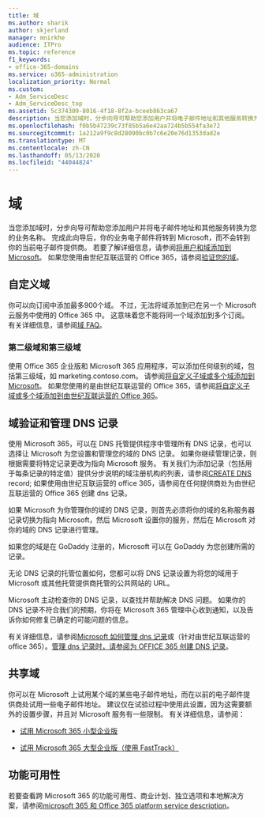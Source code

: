```yaml
---
title: 域
ms.author: sharik
author: skjerland
manager: mnirkhe
audience: ITPro
ms.topic: reference
f1_keywords:
- office-365-domains
ms.service: o365-administration
localization_priority: Normal
ms.custom:
- Adm_ServiceDesc
- Adm_ServiceDesc_top
ms.assetid: 5c374309-8016-4f18-8f2a-bceeb863ca67
description: 当您添加域时，分步向导可帮助您添加用户并将电子邮件地址和其他服务转换为您的业务名称。 完成此向导后，你的业务电子邮件将转到 Microsoft，而不会转到你的当前电子邮件提供商。 若要了解详细信息，请参阅将用户和域添加到 Microsoft。 如果您使用由世纪互联运营的 Office 365，请参阅验证您的域。
ms.openlocfilehash: f0b5b47239c73f85b5a6e42aa724b5b554fa3e72
ms.sourcegitcommit: 1a212a9f9c8d28090bc0b7c6e20e76d1353dad2e
ms.translationtype: MT
ms.contentlocale: zh-CN
ms.lasthandoff: 05/13/2020
ms.locfileid: "44044824"
---
```

# <a name="domains"></a>域

当您添加域时，分步向导可帮助您添加用户并将电子邮件地址和其他服务转换为您的业务名称。 完成此向导后，你的业务电子邮件将转到 Microsoft，而不会转到你的当前电子邮件提供商。 若要了解详细信息，请参阅[将用户和域添加到 Microsoft](https://support.office.com/article/6383f56d-3d09-4dcb-9b41-b5f5a5efd611)。 如果您使用由世纪互联运营的 Office 365，请参阅[验证您的域](https://docs.microsoft.com/office365/admin/setup/add-domain)。
  
## <a name="custom-domains"></a>自定义域

你可以向订阅中添加最多900个域。 不过，无法将域添加到已在另一个 Microsoft 云服务中使用的 Office 365 中。 这意味着您不能将同一个域添加到多个订阅。 有关详细信息，请参阅[域 FAQ](https://support.office.com/article/Domains-FAQ-1272bad0-4bd4-4796-8005-67d6fb3afc5a)。
  
### <a name="second-and-third-level-domains"></a>第二级域和第三级域

使用 Office 365 企业版和 Microsoft 365 应用程序，可以添加任何级别的域，包括第三级域，如 marketing.contoso.com。 请参阅[将自定义子域或多个域添加到 Microsoft](https://docs.microsoft.com/office365/admin/setup/domains-faq)。 如果您使用的是由世纪互联运营的 Office 365，请参阅[将自定义子域或多个域添加到由世纪互联运营的 Office 365](https://docs.microsoft.com/office365/admin/setup/domains-faq)。
  
## <a name="domain-verification-and-managing-dns-records"></a>域验证和管理 DNS 记录

使用 Microsoft 365，可以在 DNS 托管提供程序中管理所有 DNS 记录，也可以选择让 Microsoft 为您设置和管理您的域的 DNS 记录。 如果你继续管理记录，则根据需要将特定记录更改为指向 Microsoft 服务。 有关我们为添加记录（包括用于每条记录的特定值）提供分步说明的域注册机构的列表，请参阅[CREATE DNS](https://docs.microsoft.com/office365/admin/get-help-with-domains/create-dns-records-at-any-dns-hosting-provider) record; 如果使用由世纪互联运营的 office 365，请参阅在任何提供商处为由世纪互联运营的 Office 365 创建 dns 记录。 
  
如果 Microsoft 为你管理你的域的 DNS 记录，则首先必须将你的域的名称服务器记录切换为指向 Microsoft，然后 Microsoft 设置你的服务，然后在 Microsoft 对你的域的 DNS 记录进行管理。
  
如果您的域是在 GoDaddy 注册的，Microsoft 可以在 GoDaddy 为您创建所需的记录。 
  
无论 DNS 记录的托管位置如何，您都可以将 DNS 记录设置为将您的域用于 Microsoft 或其他托管提供商托管的公共网站的 URL。 
  
Microsoft 主动检查你的 DNS 记录，以查找并帮助解决 DNS 问题。 如果你的 DNS 记录不符合我们的预期，你将在 Microsoft 365 管理中心收到通知，以及告诉你如何修复已确定的可能问题的信息。
  
有关详细信息，请参阅[Microsoft 如何管理 dns 记录](https://docs.microsoft.com/office365/admin/setup/domains-faq)或（针对由世纪互联运营的 office 365）。[管理 dns 记录时，请参阅为 OFFICE 365 创建 DNS 记录](https://docs.microsoft.com/office365/admin/services-in-china/create-dns-records-when-you-manage-your-dns-records)。
  
## <a name="sharing-a-domain"></a>共享域

你可以在 Microsoft 上试用某个域的某些电子邮件地址，而在以前的电子邮件提供商处试用一些电子邮件地址。 建议仅在试验过程中使用此设置，因为这需要额外的设置步骤，并且对 Microsoft 服务有一些限制。 有关详细信息，请参阅：
  
- [试用 Microsoft 365 小型企业版](https://support.office.com/article/39cee536-6a03-40cf-b9c1-f301bb6001d7)
    
- [试用 Microsoft 365 大型企业版（使用 FastTrack）](https://fasttrack.office.com/onboard)
    
## <a name="feature-availability"></a>功能可用性

若要查看跨 Microsoft 365 的功能可用性、商业计划、独立选项和本地解决方案，请参阅[microsoft 365 和 Office 365 platform service description](office-365-platform-service-description.md)。
  

